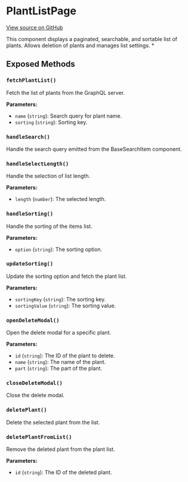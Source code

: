 # PlantListPage

[View source on GitHub](https://github.com/DestillApp/main/blob/main/frontend/src/pages/my-account/PlantListPage.vue)

This component displays a paginated, searchable, and sortable list of plants. Allows deletion of plants and manages list settings.
 *

## Exposed Methods

### `fetchPlantList()`
Fetch the list of plants from the GraphQL server.

**Parameters:**
- `name` (`string`): Search query for plant name.
- `sorting` (`string`): Sorting key.

### `handleSearch()`
Handle the search query emitted from the BaseSearchItem component.

### `handleSelectLength()`
Handle the selection of list length.

**Parameters:**
- `length` (`number`): The selected length.

### `handleSorting()`
Handle the sorting of the items list.

**Parameters:**
- `option` (`string`): The sorting option.

### `updateSorting()`
Update the sorting option and fetch the plant list.

**Parameters:**
- `sortingKey` (`string`): The sorting key.
- `sortingValue` (`string`): The sorting value.

### `openDeleteModal()`
Open the delete modal for a specific plant.

**Parameters:**
- `id` (`string`): The ID of the plant to delete.
- `name` (`string`): The name of the plant.
- `part` (`string`): The part of the plant.

### `closeDeleteModal()`
Close the delete modal.

### `deletePlant()`
Delete the selected plant from the list.

### `deletePlantFromList()`
Remove the deleted plant from the plant list.

**Parameters:**
- `id` (`string`): The ID of the deleted plant.
